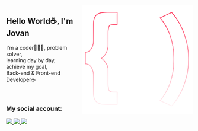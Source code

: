 <img src="logo.svg" width="300px" min-width="300px" max-width="300px" align="right" alt="Logo iuricode">

<h2>Hello World☕, I'm Jovan</h2>

<p>I'm a coder🧑🏽‍💻, problem solver,<br> learning day by day, <br> achieve my goal, <br>Back-end & Front-end Developer☕</p>

</br>

<h3>My social account:</h3> 

  
  <a href="https://www.linkedin.com/in/jovaneah" alt="Linkedin">
    <img src="https://img.shields.io/badge/-Linkedin-0e76a8?style=for-the-badge&logo=Linkedin&logoColor=FFF"/>
  </a>
  <a href="https://wa.me/6281385744255" alt="Whatsapp">
    <img src="https://img.shields.io/badge/-Whatsapp-25D366?style=for-the-badge&logo=Whatsapp&logoColor=FFF"/>
  </a>
  <a href="https://instagram.com/jovaneah" alt="Instagram">
    <img src="https://img.shields.io/badge/-Instagram-e4405f?style=for-the-badge&logo=Instagram&logoColor=FFF"/>
  </a>
  
